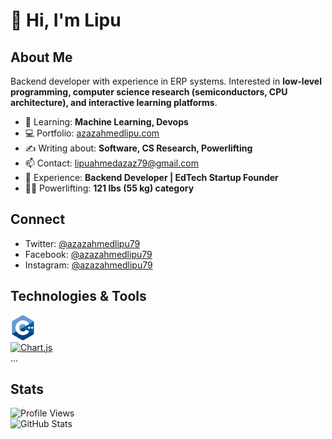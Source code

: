 # 👋 Hi, I'm Lipu  

## About Me  
Backend developer with experience in ERP systems. Interested in **low-level programming, computer science research (semiconductors, CPU architecture), and interactive learning platforms**.  

- 🌱 Learning: **Machine Learning, Devops**  
- 💻 Portfolio: [azazahmedlipu.com](https://azazahmedlipu.com/)  
- ✍️ Writing about: **Software, CS Research, Powerlifting**  
- 📫 Contact: [lipuahmedazaz79@gmail.com](mailto:lipuahmedazaz79@gmail.com)  
- 📄 Experience: **Backend Developer | EdTech Startup Founder**  
- 🏋️‍♂️ Powerlifting: **121 lbs (55 kg) category**  

## Connect  
- Twitter: [@azazahmedlipu79](https://twitter.com/azazahmedlipu79)  
- Facebook: [@azazahmedlipu79](https://fb.com/azazahmedlipu79)  
- Instagram: [@azazahmedlipu79](https://instagram.com/azazahmedlipu79)  

## Technologies & Tools  
[<img src="https://raw.githubusercontent.com/devicons/devicon/master/icons/cplusplus/cplusplus-original.svg" alt="C++" width="40" height="40"/>](https://www.w3schools.com/cpp/)  
[<img src="https://www.chartjs.org/media/logo-title.svg" alt="Chart.js" width="40" height="40"/>](https://www.chartjs.org/)  
...  

## Stats  
![Profile Views](https://komarev.com/ghpvc/?username=AzazAhmedLipu79&label=Profile%20views&color=brightgreen&style=plastic)  
![GitHub Stats](https://github-readme-stats.vercel.app/api?username=AzazAhmedLipu79&show_icons=true&locale=en&count_private=true)  
 

